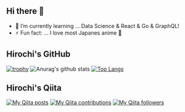 ## Hi there 👋

- 🌱 I’m currently learning ... Data Science & React & Go & GraphQL!
- ⚡ Fun fact: ... I love most Japanes anime :running:

## Hirochi's GitHub
[![trophy](https://github-profile-trophy.vercel.app/?username=hirochon&theme=chalk)](https://github.com/hirochon/github-profile-trophy)
![Anurag's github stats](https://github-readme-stats.vercel.app/api?username=Hirochon&show_icons=true&theme=gruvbox)
[![Top Langs](https://github-readme-stats.vercel.app/api/top-langs/?username=Hirochon&layout=compact&hide=jupyter%20notebook&theme=gruvbox)](https://github.com/anuraghazra/github-readme-stats)

## Hirochi's Qiita
[![My Qiita posts](https://qiita-badge.apiapi.app/s/Hirochon/posts.svg)](http://qiita.com/Hirochon)
[![My Qiita contributions](https://qiita-badge.apiapi.app/s/Hirochon/contributions.svg)](http://qiita.com/Hirochon)
[![My Qiita followers](https://qiita-badge.apiapi.app/s/Hirochon/followers.svg)](http://qiita.com/Hirochon)
